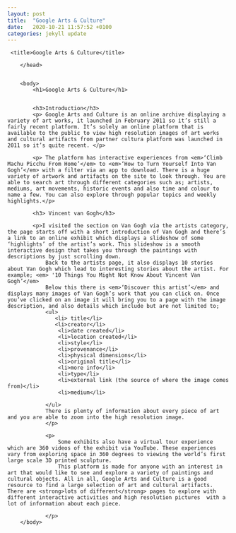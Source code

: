 ```yaml
---
layout: post
title:  "Google Arts & Culture"
date:   2020-10-21 11:57:52 +0100
categories: jekyll update
---
```

<html>
    <head>
     
     
     
     <title>Google Arts & Culture</title>

        </head>

        
        <body>
            <h1>Google Arts & Culture</h1>


            <h3>Introduction</h3>
            <p> Google Arts and Culture is an online archive displaying a variety of art works, it launched in February 2011 so it’s still a fairly recent platform. It’s solely an online platform that is available to the public to view high resolution images of art works and cultural artifacts from partner cultura platform was launched in 2011 so it’s quite recent. </p>

            <p> The platform has interactive experiences from <em>‘Climb Machu Picchu From Home’</em> to <em>‘How to Turn Yourself Into Van Gogh’</em> with a filter via an app to download. There is a huge variety of artwork and artifacts on the site to look through. You are able to search art through different categories such as; artists, mediums, art movements, historic events and also time and colour to name a few. You can also explore through popular topics and weekly highlights.</p>

            <h3> Vincent van Gogh</h3>

            <p>I visited the section on Van Gogh via the artists category, the page starts off with a short introduction of Van Gogh and there’s a link to an online exhibit which displays a slideshow of some ‘highlights’ of the artist’s work. This slideshow is a smooth interactive design that takes you through the paintings with descriptions by just scrolling down.
                Back to the artists page, it also displays 10 stories about Van Gogh which lead to interesting stories about the artist. For example; <em> '10 Things You Might Not Know About Vincent Van Gogh’</em>
                Below this there is <em>‘Discover this artist’</em> and displays many images of Van Gogh’s work that you can click on. Once you’ve clicked on an image it will bring you to a page with the image description, and also details which include but are not limited to; 
                <ul>
                   <li> title</li>
                   <li>creator</li>
                    <li>date created</li>
                    <li>location created</li>
                    <li>style</li>
                    <li>provenance</li>
                    <li>physical dimensions</li>
                    <li>original title</li>
                    <li>more info</li>
                    <li>type</li>
                    <li>external link (the source of where the image comes from)</li>
                    <li>medium</li>

                </ul>
                There is plenty of information about every piece of art and you are able to zoom into the high resolution image.
                </p>

                <p>
                    Some exhibits also have a virtual tour experience which are 360 videos of the exhibit via YouTube. These experiences vary from exploring space in 360 degrees to viewing the world’s first large scale 3D printed sculpture.
                    This platform is made for anyone with an interest in art that would like to see and explore a variety of paintings and cultural objects. All in all, Google Arts and Culture is a good resource to find a large selection of art and cultural artifacts. There are <strong>lots of different</strong> pages to explore with different interactive activities and high resolution pictures  with a lot of information about each piece.

                </p>
        </body>

    
</html>